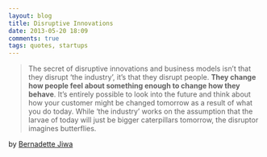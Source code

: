 ```yaml
---
layout: blog
title: Disruptive Innovations
date: 2013-05-20 18:09
comments: true
tags: quotes, startups
---
```


> The secret of disruptive innovations and business models isn’t that they disrupt ‘the industry’, it’s that they disrupt people. __They change how people feel about something enough to change how they behave__. It’s entirely possible to look into the future and think about how your customer might be changed tomorrow as a result of what you do today. While ‘the industry’ works on the assumption that the larvae of today will just be bigger caterpillars tomorrow, the disruptor imagines butterflies.

by [Bernadette Jiwa](http://thestoryoftelling.com/secret-disruptive-innovations/)